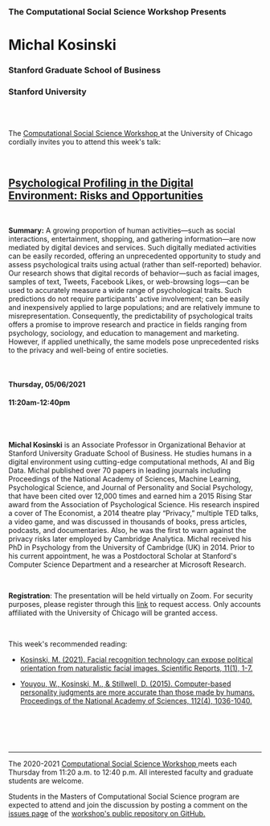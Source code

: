 

<br>

<h3 class=pfblock-header> The Computational Social Science Workshop Presents </h3>

<h1 class=pfblock-header3> Michal Kosinski</h1>
<h3 class=pfblock-header3> Stanford Graduate School of Business </h3>
<h3 class=pfblock-header3> Stanford University </h3>

<br><br>



<p class=pfblock-header3>The <a href="https://macss.uchicago.edu/content/computation-workshop"> Computational Social Science Workshop </a> at the University of Chicago cordially invites you to attend this week's talk:</p>



<br>

<div class=pfblock-header3>
<h2 class=pfblock-header>
  <a href=https://github.com/uchicago-computation-workshop/Spring2021/tree/master/05-06_Kosinski> Psychological Profiling in the Digital Environment: Risks and Opportunities </a>
</h2>

<br>
</div>



<p class=footertext2>

**Summary:** A growing proportion of human activities―such as social interactions, entertainment, shopping, and gathering information―are now mediated by digital devices and services. Such digitally mediated activities can be easily recorded, offering an unprecedented opportunity to study and assess psychological traits using actual (rather than self-reported) behavior. Our research shows that digital records of behavior―such as facial images, samples of text, Tweets, Facebook Likes, or web-browsing logs―can be used to accurately measure a wide range of psychological traits. Such predictions do not require participants' active involvement; can be easily and inexpensively applied to large populations; and are relatively immune to misrepresentation. Consequently, the predictability of psychological traits offers a promise to improve research and practice in fields ranging from psychology, sociology, and education to management and marketing. However, if applied unethically, the same models pose unprecedented risks to the privacy and well-being of entire societies. 

</p>

<br>

<h4 class=pfblock-header3> Thursday, 05/06/2021 </h4>
<h4 class=pfblock-header3> 11:20am-12:40pm </h4>

<br><br>

<p class=footertext2>

**Michal Kosinski** is an Associate Professor in Organizational Behavior at Stanford University Graduate School of Business. He studies humans in a digital environment using cutting-edge computational methods, AI and Big Data. Michal published over 70 papers in leading journals including Proceedings of the National Academy of Sciences, Machine Learning, Psychological Science, and Journal of Personality and Social Psychology, that have been cited over 12,000 times and earned him a 2015 Rising Star award from the Association of Psychological Science. His research inspired a cover of The Economist, a 2014 theatre play “Privacy,” multiple TED talks, a video game, and was discussed in thousands of books, press articles, podcasts, and documentaries. Also, he was the first to warn against the privacy risks later employed by Cambridge Analytica. Michal received his PhD in Psychology from the University of Cambridge (UK) in 2014. Prior to his current appointment, he was a Postdoctoral Scholar at Stanford's Computer Science Department and a researcher at Microsoft Research.

</p>

<br>

**Registration**: The presentation will be held virtually on Zoom. For security purposes, please register through this [link](https://uchicago.zoom.us/meeting/register/tJwod-yqpzktGtFW7QPdJe_RluIlNTCWoJ6b) to request access. Only accounts affiliated with the University of Chicago will be granted access.

<br>

This week's recommended reading:

- [Kosinski, M. (2021). Facial recognition technology can expose political orientation from naturalistic facial images. Scientific Reports, 11(1), 1-7.](https://github.com/uchicago-computation-workshop/Spring2021/blob/master/05-06_Kosinski/kosinski_1.pdf)

- [Youyou, W., Kosinski, M., & Stillwell, D. (2015). Computer-based personality judgments are more accurate than those made by humans. Proceedings of the National Academy of Sciences, 112(4), 1036-1040.](https://github.com/uchicago-computation-workshop/Spring2021/blob/master/05-06_Kosinski/kosinski_2.pdf)

<br>

<br><br>

---

<p class=footertext> The 2020-2021 <a href="https://macss.uchicago.edu/content/computation-workshop"> Computational Social Science Workshop </a> meets each Thursday from 11:20 a.m. to 12:40 p.m. All interested faculty and graduate students are welcome.</p>



<p class=footertext>Students in the Masters of Computational Social Science program are expected to attend and join the discussion by posting a comment on the <a href=https://github.com/uchicago-computation-workshop/Spring2021/issues/6>issues page</a> of the <a href=https://github.com/uchicago-computation-workshop/Spring2021/tree/master/05-06_Kosinski>workshop's public repository on GitHub.</a></p>

